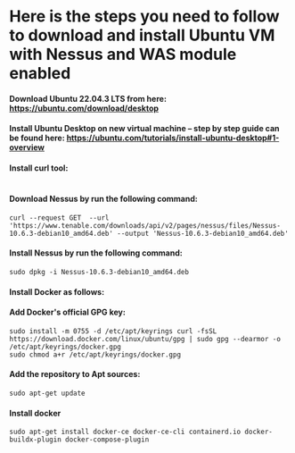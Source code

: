 # Here is the steps you need to follow to download and install Ubuntu VM with Nessus and WAS module enabled

#### Download Ubuntu 22.04.3 LTS from here: https://ubuntu.com/download/desktop

#### Install Ubuntu Desktop on new virtual machine – step by step guide can be found here: https://ubuntu.com/tutorials/install-ubuntu-desktop#1-overview

#### Install curl tool: 
```sudo snap install curl
```

#### Download Nessus by run the following command: 
```curl --request GET  --url 'https://www.tenable.com/downloads/api/v2/pages/nessus/files/Nessus-10.6.3-debian10_amd64.deb' --output 'Nessus-10.6.3-debian10_amd64.deb'```

#### Install Nessus by run the following command: 
```sudo dpkg -i Nessus-10.6.3-debian10_amd64.deb```

#### Install Docker as follows: 

#### Add Docker's official GPG key: 
```sudo apt-get update sudo apt-get install ca-certificates curl gnupg 
sudo install -m 0755 -d /etc/apt/keyrings curl -fsSL https://download.docker.com/linux/ubuntu/gpg | sudo gpg --dearmor -o /etc/apt/keyrings/docker.gpg 
sudo chmod a+r /etc/apt/keyrings/docker.gpg
``` 

#### Add the repository to Apt sources: 
```echo "deb [arch=$(dpkg --print-architecture) signed-by=/etc/apt/keyrings/docker.gpg] https://download.docker.com/linux/ubuntu $(. /etc/os-release && echo "$VERSION_CODENAME") stable" | sudo tee /etc/apt/sources.list.d/docker.list > /dev/null 
sudo apt-get update
``` 

#### Install docker 
```sudo apt-get install docker-ce docker-ce-cli containerd.io docker-buildx-plugin docker-compose-plugin```
